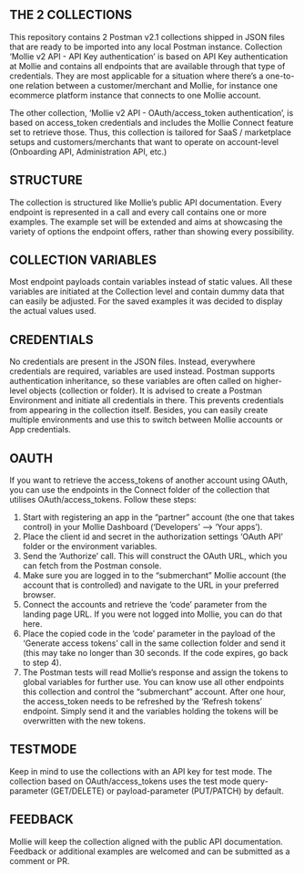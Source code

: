 ## THE 2 COLLECTIONS
This repository contains 2 Postman v2.1 collections shipped in JSON files that are ready to be imported into any local Postman instance. Collection ‘Mollie v2 API - API Key authentication’ is based on API Key authentication at Mollie and contains all endpoints that are available through that type of credentials. They are most applicable for a situation where there’s a one-to-one relation between a customer/merchant and Mollie, for instance one ecommerce platform instance that connects to one Mollie account. 

The other collection, ‘Mollie v2 API - OAuth/access_token authentication’, is based on access_token credentials and includes the Mollie Connect feature set to retrieve those. Thus, this collection is tailored for SaaS / marketplace setups and customers/merchants that want to operate on account-level (Onboarding API, Administration API, etc.)

## STRUCTURE
The collection is structured like Mollie’s public API documentation. Every endpoint is represented in a call and every call contains one or more examples. The example set will be extended and aims at showcasing the variety of options the endpoint offers, rather than showing every possibility.

## COLLECTION VARIABLES
Most endpoint payloads contain variables instead of static values. All these variables are initiated at the Collection level and contain dummy data that can easily be adjusted. For the saved examples it was decided to display the actual values used.

## CREDENTIALS
No credentials are present in the JSON files. Instead, everywhere credentials are required, variables are used instead. Postman supports authentication inheritance, so these variables are often called on higher-level objects (collection or folder). It is advised to create a Postman Environment and initiate all credentials in there. This prevents credentials from appearing in the collection itself. Besides, you can easily create multiple environments and use this to switch between Mollie accounts or App credentials.

## OAUTH
If you want to retrieve the access_tokens of another account using OAuth, you can use the endpoints in the Connect folder of the collection that utilises OAuth/access_tokens. Follow these steps:
1. Start with registering an app in the “partner” account (the one that takes control) in your Mollie Dashboard (‘Developers’ --> ‘Your apps’). 
2. Place the client id and secret in the authorization settings ‘OAuth API’ folder or the environment variables.
3. Send the ‘Authorize’ call. This will construct the OAuth URL, which you can fetch from the Postman console.
4. Make sure you are logged in to the “submerchant” Mollie account (the account that is controlled) and navigate to the URL in your preferred browser.
5. Connect the accounts and retrieve the ‘code’ parameter from the landing page URL. If you were not logged into Mollie, you can do that here.
6. Place the copied code in the ‘code’ parameter in the payload of the ‘Generate access tokens’ call in the same collection folder and send it (this may take no longer than 30 seconds. If the code expires, go back to step 4).
7. The Postman tests will read Mollie’s response and assign the tokens to global variables for further use. You can know use all other endpoints this collection and control the “submerchant” account.
After one hour, the access_token needs to be refreshed by the ‘Refresh tokens’ endpoint. Simply send it and the variables holding the tokens will be overwritten with the new tokens.

## TESTMODE
Keep in mind to use the collections with an API key for test mode. The collection based on OAuth/access_tokens uses the test mode query-parameter (GET/DELETE) or payload-parameter (PUT/PATCH) by default.

## FEEDBACK
Mollie will keep the collection aligned with the public API documentation. Feedback or additional examples are welcomed and can be submitted as a comment or PR.

